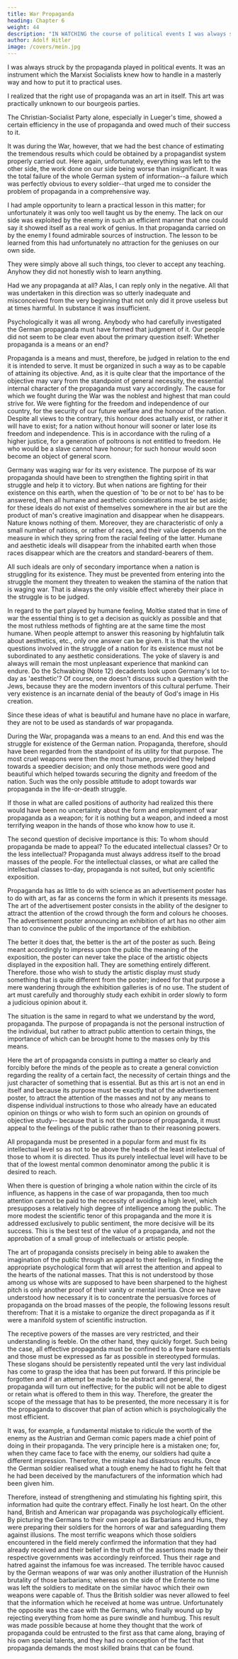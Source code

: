 ```yaml
---
title: War Propaganda
heading: Chapter 6
weight: 44
description: "IN WATCHING the course of political events I was always struck by the active part which propaganda played in them"
author: Adolf Hitler
image: /covers/mein.jpg
---
```



I was always struck by the propaganda played in political events. It was an instrument which the Marxist Socialists knew how to handle in a masterly way and how to put it to practical uses.

I realized that the right use of propaganda was an art in itself. This art was practically unknown to our bourgeois parties. 

The Christian-Socialist Party alone, especially in Lueger's time, showed a certain efficiency in the use of propaganda and owed much of their success to it.

It was during the War, however, that we had the best chance of estimating the tremendous results which could be obtained by a propagandist system properly carried out. Here again, unfortunately, everything was left to the other side, the work done on our side being worse than insignificant. It was the total failure of the whole German system of information--a failure which was perfectly obvious to every soldier--that urged me to consider the problem of propaganda in a comprehensive way.

I had ample opportunity to learn a practical lesson in this matter; for unfortunately it was only too
well taught us by the enemy. The lack on our side was exploited by the enemy in such
an efficient manner that one could say it showed itself as a real work of genius. In that propaganda carried on by the enemy I found admirable sources of instruction. The lesson to be learned from this had unfortunately no attraction for the geniuses on our own side. 

They were simply above all such things, too clever to accept any teaching.
Anyhow they did not honestly wish to learn anything.

Had we any propaganda at all? Alas, I can reply only in the negative. All that was undertaken in this direction was so utterly inadequate and misconceived from the very beginning that not only did it prove useless but at times harmful. In substance it was insufficient. 

Psychologically it was all wrong. Anybody who had carefully investigated the German propaganda must have formed that judgment of it. Our people did not seem to be clear even about the primary question itself: Whether propaganda is a means
or an end?

Propaganda is a means and must, therefore, be judged in relation to the end it is
intended to serve. It must be organized in such a way as to be capable of attaining its
objective. And, as it is quite clear that the importance of the objective may vary from the 
standpoint of general necessity, the essential internal character of the propaganda must
vary accordingly. The cause for which we fought during the War was the noblest and
highest that man could strive for. We were fighting for the freedom and independence
of our country, for the security of our future welfare and the honour of the nation.
Despite all views to the contrary, this honour does actually exist, or rather it will have to
exist; for a nation without honour will sooner or later lose its freedom and
independence. This is in accordance with the ruling of a higher justice, for a generation
of poltroons is not entitled to freedom. He who would be a slave cannot have honour;
for such honour would soon become an object of general scorn.

Germany was waging war for its very existence. The purpose of its war propaganda
should have been to strengthen the fighting spirit in that struggle and help it to victory.
But when nations are fighting for their existence on this earth, when the question of 'to
be or not to be' has to be answered, then all humane and aesthetic considerations must
be set aside; for these ideals do not exist of themselves somewhere in the air but are the
product of man's creative imagination and disappear when he disappears. Nature
knows nothing of them. Moreover, they are characteristic of only a small number of
nations, or rather of races, and their value depends on the measure in which they spring
from the racial feeling of the latter. Humane and aesthetic ideals will disappear from the
inhabited earth when those races disappear which are the creators and standard-bearers
of them.

All such ideals are only of secondary importance when a nation is struggling for its
existence. They must be prevented from entering into the struggle the moment they
threaten to weaken the stamina of the nation that is waging war. That is always the only
visible effect whereby their place in the struggle is to be judged.

In regard to the part played by humane feeling, Moltke stated that in time of war the
essential thing is to get a decision as quickly as possible and that the most ruthless
methods of fighting are at the same time the most humane. When people attempt to
answer this reasoning by highfalutin talk about aesthetics, etc., only one answer can be
given. It is that the vital questions involved in the struggle of a nation for its existence
must not be subordinated to any aesthetic considerations. The yoke of slavery is and
always will remain the most unpleasant experience that mankind can endure. Do the
Schwabing (Note 12) decadents look upon Germany's lot to-day as 'aesthetic'? Of
course, one doesn't discuss such a question with the Jews, because they are the modern
inventors of this cultural perfume. Their very existence is an incarnate denial of the
beauty of God's image in His creation.

Since these ideas of what is beautiful and humane have no place in warfare, they are not
to be used as standards of war propaganda. 

During the War, propaganda was a means to an end. And this end was the struggle for
existence of the German nation. Propaganda, therefore, should have been regarded
from the standpoint of its utility for that purpose. The most cruel weapons were then
the most humane, provided they helped towards a speedier decision; and only those
methods were good and beautiful which helped towards securing the dignity and
freedom of the nation. Such was the only possible attitude to adopt towards war
propaganda in the life-or-death struggle.

If those in what are called positions of authority had realized this there would have
been no uncertainty about the form and employment of war propaganda as a weapon;
for it is nothing but a weapon, and indeed a most terrifying weapon in the hands of
those who know how to use it.

The second question of decisive importance is this: To whom should propaganda be
made to appeal? To the educated intellectual classes? Or to the less intellectual?
Propaganda must always address itself to the broad masses of the people. For the
intellectual classes, or what are called the intellectual classes to-day, propaganda is not
suited, but only scientific exposition.

Propaganda has as little to do with science as an
advertisement poster has to do with art, as far as concerns the form in which it presents
its message. The art of the advertisement poster consists in the ability of the designer to
attract the attention of the crowd through the form and colours he chooses. The
advertisement poster announcing an exhibition of art has no other aim than to convince
the public of the importance of the exhibition. 

The better it does that, the better is the art
of the poster as such. Being meant accordingly to impress upon the public the meaning
of the exposition, the poster can never take the place of the artistic objects displayed in
the exposition hall. They are something entirely different. Therefore. those who wish to
study the artistic display must study something that is quite different from the poster;
indeed for that purpose a mere wandering through the exhibition galleries is of no use.
The student of art must carefully and thoroughly study each exhibit in order slowly to
form a judicious opinion about it.

The situation is the same in regard to what we understand by the word, propaganda.
The purpose of propaganda is not the personal instruction of the individual, but rather
to attract public attention to certain things, the importance of which can be brought
home to the masses only by this means.

Here the art of propaganda consists in putting a matter so clearly and forcibly before
the minds of the people as to create a general conviction regarding the reality of a
certain fact, the necessity of certain things and the just character of something that is
essential. But as this art is not an end in itself and because its purpose must be exactly
that of the advertisement poster, to attract the attention of the masses and not by any
means to dispense individual instructions to those who already have an educated 
opinion on things or who wish to form such an opinion on grounds of objective study--
because that is not the purpose of propaganda, it must appeal to the feelings of the
public rather than to their reasoning powers.

All propaganda must be presented in a popular form and must fix its intellectual level
so as not to be above the heads of the least intellectual of those to whom it is directed.
Thus its purely intellectual level will have to be that of the lowest mental common
denominator among the public it is desired to reach. 

When there is question of bringing
a whole nation within the circle of its influence, as happens in the case of war
propaganda, then too much attention cannot be paid to the necessity of avoiding a high
level, which presupposes a relatively high degree of intelligence among the public.
The more modest the scientific tenor of this propaganda and the more it is addressed
exclusively to public sentiment, the more decisive will be its success. This is the best test
of the value of a propaganda, and not the approbation of a small group of intellectuals
or artistic people.

The art of propaganda consists precisely in being able to awaken the imagination of the
public through an appeal to their feelings, in finding the appropriate psychological
form that will arrest the attention and appeal to the hearts of the national masses. That
this is not understood by those among us whose wits are supposed to have been
sharpened to the highest pitch is only another proof of their vanity or mental inertia.
Once we have understood how necessary it is to concentrate the persuasive forces of
propaganda on the broad masses of the people, the following lessons result therefrom:
That it is a mistake to organize the direct propaganda as if it were a manifold system of
scientific instruction.

The receptive powers of the masses are very restricted, and their understanding is
feeble. On the other hand, they quickly forget. Such being the case, all effective
propaganda must be confined to a few bare essentials and those must be expressed as
far as possible in stereotyped formulas. These slogans should be persistently repeated
until the very last individual has come to grasp the idea that has been put forward. If
this principle be forgotten and if an attempt be made to be abstract and general, the
propaganda will turn out ineffective; for the public will not be able to digest or retain
what is offered to them in this way. Therefore, the greater the scope of the message that
has to be presented, the more necessary it is for the propaganda to discover that plan of
action which is psychologically the most efficient.

It was, for example, a fundamental mistake to ridicule the worth of the enemy as the
Austrian and German comic papers made a chief point of doing in their propaganda.
The very principle here is a mistaken one; for, when they came face to face with the 
enemy, our soldiers had quite a different impression. Therefore, the mistake had
disastrous results. Once the German soldier realised what a tough enemy he had to
fight he felt that he had been deceived by the manufacturers of the information which
had been given him.

Therefore, instead of strengthening and stimulating his fighting
spirit, this information had quite the contrary effect. Finally he lost heart.
On the other hand, British and American war propaganda was psychologically efficient.
By picturing the Germans to their own people as Barbarians and Huns, they were
preparing their soldiers for the horrors of war and safeguarding them against illusions.
The most terrific weapons which those soldiers encountered in the field merely
confirmed the information that they had already received and their belief in the truth of
the assertions made by their respective governments was accordingly reinforced. Thus
their rage and hatred against the infamous foe was increased. The terrible havoc caused
by the German weapons of war was only another illustration of the Hunnish brutality
of those barbarians; whereas on the side of the Entente no time was left the soldiers to
meditate on the similar havoc which their own weapons were capable of. Thus the
British soldier was never allowed to feel that the information which he received at home
was untrue. Unfortunately the opposite was the case with the Germans, who finally
wound up by rejecting everything from home as pure swindle and humbug. This result
was made possible because at home they thought that the work of propaganda could be
entrusted to the first ass that came along, braying of his own special talents, and they
had no conception of the fact that propaganda demands the most skilled brains that can
be found.

